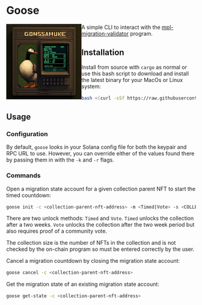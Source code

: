 # Goose

<img align="left" width="200" height="200" src="goose.png">


A simple CLI to interact with the [mpl-migration-validator](https://github.com/metaplex-foundation/mpl-migration-validator) program.

## Installation

Install from source with `cargo` as normal or use this bash script to download and install the latest binary for your MacOs or Linux system:

```bash
bash <(curl -sSf https://raw.githubusercontent.com/metaplex-foundation/goose/main/scripts/install.sh)
```

## Usage

### Configuration

By default, `goose` looks in your Solana config file for both the keypair and RPC URL to use. However, you can override either of the values found there by passing them in with the `-k` and `-r` flags.

### Commands

Open a migration state account for a given collection parent NFT to start the timed countdown:

```bash
goose init -c <collection-parent-nft-address> -m <Timed|Vote> -s <COLLECTION_SIZE>
```

There are two unlock methods: `Timed` and `Vote`. `Timed` unlocks the collection after a two weeks. `Vote` unlocks the collection after the two week period but also requires proof of a community vote.

The collection size is the number of NFTs in the collection and is not checked by the on-chain program so must be entered correctly by the user.

Cancel a migration countdown by closing the migration state account:

```bash
goose cancel -c <collection-parent-nft-address>
```

Get the migration state of an existing migration state account:

```bash
goose get-state -c <collection-parent-nft-address>
```